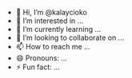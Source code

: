 - 👋 Hi, I’m @kalaycioko
- 👀 I’m interested in ...
- 🌱 I’m currently learning ...
- 💞️ I’m looking to collaborate on ...
- 📫 How to reach me ...
- 😄 Pronouns: ...
- ⚡ Fun fact: ...

<!---
kalaycioko/kalaycioko is a ✨ special ✨ repository because its `README.md` (this file) appears on your GitHub profile.
You can click the Preview link to take a look at your changes.
--->
